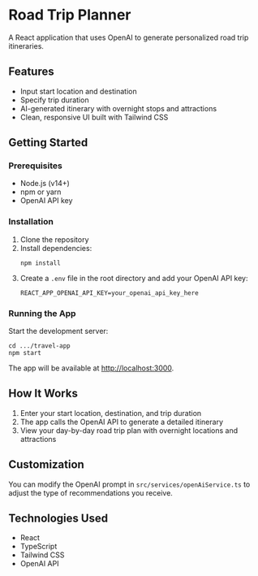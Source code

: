 # Road Trip Planner

A React application that uses OpenAI to generate personalized road trip itineraries.

## Features

- Input start location and destination 
- Specify trip duration
- AI-generated itinerary with overnight stops and attractions
- Clean, responsive UI built with Tailwind CSS

## Getting Started

### Prerequisites

- Node.js (v14+)
- npm or yarn
- OpenAI API key

### Installation

1. Clone the repository
2. Install dependencies:
   ```
   npm install
   ```
3. Create a `.env` file in the root directory and add your OpenAI API key:
   ```
   REACT_APP_OPENAI_API_KEY=your_openai_api_key_here
   ```

### Running the App

Start the development server:
```
cd .../travel-app
npm start
```

The app will be available at [http://localhost:3000](http://localhost:3000).

## How It Works

1. Enter your start location, destination, and trip duration
2. The app calls the OpenAI API to generate a detailed itinerary
3. View your day-by-day road trip plan with overnight locations and attractions

## Customization

You can modify the OpenAI prompt in `src/services/openAiService.ts` to adjust the type of recommendations you receive.

## Technologies Used

- React
- TypeScript
- Tailwind CSS
- OpenAI API